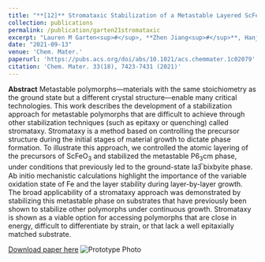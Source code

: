 ```yaml
---
title: "**[12]** Stromataxic Stabilization of a Metastable Layered ScFeO$_3$ Polymorph"
collection: publications
permalink: /publication/garten21stromataxic
excerpt: "Lauren M Garten<sup>#</sup>, **Zhen Jiang<sup>#</sup>**, Hanjong Paik, John D Perkins, Arvin Kakekhani, Ruixiang Fei, Don J Werder, Megan E Holtz, David S Ginley, Andrew M. Rappe, Darrell G Schlom, Margo L Staruch **<sup>#</sup>: equal contribution**"
date: "2021-09-13"
venue: 'Chem. Mater.'
paperurl: 'https://pubs.acs.org/doi/abs/10.1021/acs.chemmater.1c02079'
citation: 'Chem. Mater. 33(18), 7423-7431 (2021)'
---
```

**Abstract** Metastable polymorphs—materials with the same stoichiometry as the ground state but a different crystal structure—enable many critical technologies. This work describes the development of a stabilization approach for metastable polymorphs that are difficult to achieve through other stabilization techniques (such as epitaxy or quenching) called stromataxy. Stromataxy is a method based on controlling the precursor structure during the initial stages of material growth to dictate phase formation. To illustrate this approach, we controlled the atomic layering of the precursors of ScFeO<sub>3</sub> and stabilized the metastable P6<sub>3</sub>cm phase, under conditions that previously led to the ground-state Ia3̅ bixbyite phase. Ab initio mechanistic calculations highlight the importance of the variable oxidation state of Fe and the layer stability during layer-by-layer growth. The broad applicability of a stromataxy approach was demonstrated by stabilizing this metastable phase on substrates that have previously been shown to stabilize other polymorphs under continuous growth. Stromataxy is shown as a viable option for accessing polymorphs that are close in energy, difficult to differentiate by strain, or that lack a well epitaxially matched substrate.

[Download paper here](http://academicpages.github.io/files/garten21stromataxic.pdf)
![Prototype Photo]({{site.baseurl}}/images/garten21stromataxic.jpeg)
